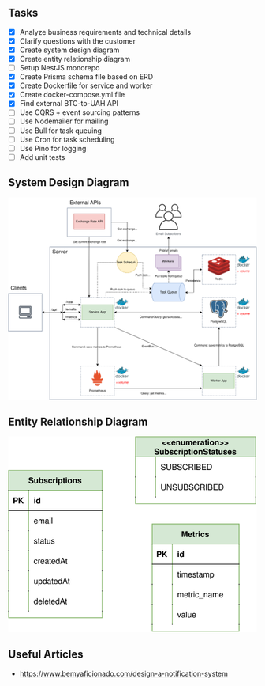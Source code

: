## Tasks

- [x] Analyze business requirements and technical details
- [x] Clarify questions with the customer
- [x] Create system design diagram
- [x] Create entity relationship diagram
- [ ] Setup NestJS monorepo
- [x] Create Prisma schema file based on ERD
- [x] Create Dockerfile for service and worker
- [x] Create docker-compose.yml file
- [x] Find external BTC-to-UAH API
- [ ] Use CQRS + event sourcing patterns
- [ ] Use Nodemailer for mailing
- [ ] Use Bull for task queuing
- [ ] Use Cron for task scheduling
- [ ] Use Pino for logging
- [ ] Add unit tests

## System Design Diagram

<p align="center">
  <picture>
    <source media="(prefers-color-scheme: light)">
    <img src="./images/system_design.svg">
  </picture>
</p>

## Entity Relationship Diagram

<p align="center">
  <picture>
    <source media="(prefers-color-scheme: light)">
    <img src="./images/erd.svg">
  </picture>
</p>

## Useful Articles

- https://www.bemyaficionado.com/design-a-notification-system
